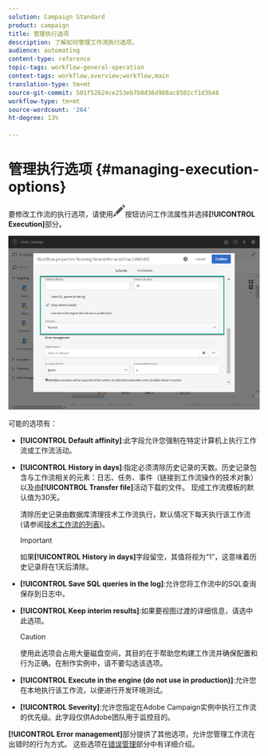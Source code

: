 ```yaml
---
solution: Campaign Standard
product: campaign
title: 管理执行选项
description: 了解如何管理工作流执行选项。
audience: automating
content-type: reference
topic-tags: workflow-general-operation
context-tags: workflow,overview;workflow,main
translation-type: tm+mt
source-git-commit: 501f52624ce253eb7b0d36d908ac8502cf1d3b48
workflow-type: tm+mt
source-wordcount: '264'
ht-degree: 13%

---
```



# 管理执行选项 {#managing-execution-options}

要修改工作流的执行选项，请使用![](assets/edit_darkgrey-24px.png)按钮访问工作流属性并选择&#x200B;**[!UICONTROL Execution]**&#x200B;部分。

![](assets/wkf_execution_6.png)

可能的选项有：

* **[!UICONTROL Default affinity]**:此字段允许您强制在特定计算机上执行工作流或工作流活动。

* **[!UICONTROL History in days]**:指定必须清除历史记录的天数。历史记录包含与工作流相关的元素：日志、任务、事件（链接到工作流操作的技术对象）以及由&#x200B;**[!UICONTROL Transfer file]**&#x200B;活动下载的文件。 现成工作流模板的默认值为30天。

   清除历史记录由数据库清理技术工作流执行，默认情况下每天执行该工作流(请参阅[技术工作流的列表](../../administration/using/technical-workflows.md))。

   >[!IMPORTANT]
   >
   >如果&#x200B;**[!UICONTROL History in days]**&#x200B;字段留空，其值将视为“1”，这意味着历史记录将在1天后清除。

* **[!UICONTROL Save SQL queries in the log]**:允许您将工作流中的SQL查询保存到日志中。

* **[!UICONTROL Keep interim results]**:如果要视图过渡的详细信息，请选中此选项。

   >[!CAUTION]
   >
   >使用此选项会占用大量磁盘空间，其目的在于帮助您构建工作流并确保配置和行为正确。在制作实例中，请不要勾选该选项。

* **[!UICONTROL Execute in the engine (do not use in production)]**:允许您在本地执行该工作流，以便进行开发环境测试。

* **[!UICONTROL Severity]**:允许您指定在Adobe Campaign实例中执行工作流的优先级。此字段仅供Adobe团队用于监控目的。

**[!UICONTROL Error management]**&#x200B;部分提供了其他选项，允许您管理工作流在出错时的行为方式。 这些选项在[错误管理](../../automating/using/monitoring-workflow-execution.md#error-management)部分中有详细介绍。
